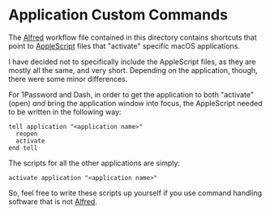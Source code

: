 # Application Custom Commands

The [Alfred][] workflow file contained in this directory contains shortcuts
that point to [AppleScript][] files that "activate" specific macOS applications.

I have decided not to specifically include the AppleScript files, as they are
mostly all the same, and very short. Depending on the application, though, there
were some minor differences.

For 1Password and Dash, in order to get the application to both "activate"
(open) _and_ bring the application window into focus, the AppleScript needed to
be written in the following way:

```applescript
tell application "<application name>"
  reopen
  activate
end tell
```

The scripts for all the other applications are simply:

```applescript
activate application "<application name>"
```

So, feel free to write these scripts up yourself if you use command handling
software that is not [Alfred][].

[Alfred]: https://www.alfredapp.com/
[AppleScript]: https://en.wikipedia.org/wiki/AppleScript
